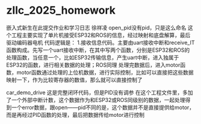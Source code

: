 # zllc_2025_homework
嵌入式新生在此提交作业和学习日志
徐祥凌
open_pid没有pid，只是这么命名
这个工程主要实现了单片机接受ESP32和ROS的信息，经过映射和底盘解算，最后驱动编码器电机
代码逻辑是：
1.接收信息代码。主要由uart接收中断和receive_IT函数构成。先写一个uart接收中断，在其中写两个函数，分别是ESP32和ROS的处理函数，当任意一个，比如ESP32传输信息，产生uart中断，进入独属于ESP32的函数，进行相关数据的处理；ROS同理
处理完数据后，进入motor函数，motor函数通过处理的上位机数据，进行实际控制，比如可以直接把这些数据映射一下，作为比较寄存器的数值，那么就可以直接控制了

car_demo_drive
这是完整闭环代码，但是PID没有调参
在这个工程文件里，多加了一个外部中断计数，这个数据作为和ESP32或ROS同级别的数据，一起处理得到一个error数据，跟open——pid不同的是，这个数据并不是直接提供给motor，而是再经过PID函数的处理，最后把数据传给motor进行控制